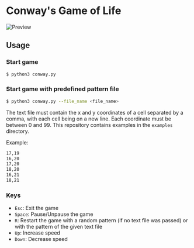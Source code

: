 # Conway's Game of Life
![Preview](docs/preview.gif)

## Usage
### Start game
```bash
$ python3 conway.py 
```

### Start game with predefined pattern file
```bash
$ python3 conway.py --file_name <file_name>
```

The text file must contain the x and y coordinates of a cell separated by a comma, with each cell being on a new line. Each coordinate must be between 0 and 99. This repository contains examples in the `examples` directory.

Example:

```txt
17,19
16,20
17,20
18,20
16,21
18,21
```

### Keys

- `Esc`: Exit the game
- `Space`: Pause/Unpause the game
- `R`: Restart the game with a random pattern (if no text file was passed) or with the pattern of the given text file
- `Up`: Increase speed
- `Down`: Decrease speed
